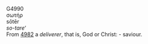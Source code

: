 <body>
  <p>G4990<br>  σωτήρ  <br> sōtēr  <br><i>so-tare‘ </i><br>From <a href="g4982.htm">4982</a>  a <i>deliverer</i>, that is, God or Christ: - saviour.<br></p>
 </body>
